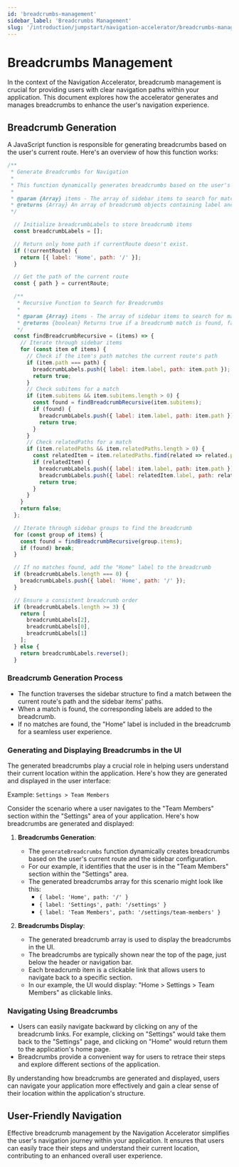 ```yaml
---
id: 'breadcrumbs-management'
sidebar_label: 'Breadcrumbs Management'
slug: '/introduction/jumpstart/navigation-accelerator/breadcrumbs-management'
---
```

# Breadcrumbs Management

In the context of the Navigation Accelerator, breadcrumb management is crucial for providing users with clear navigation paths within your application. This document explores how the accelerator generates and manages breadcrumbs to enhance the user's navigation experience.

## Breadcrumb Generation

A JavaScript function is responsible for generating breadcrumbs based on the user's current route. Here's an overview of how this function works:

```javascript
/**
 * Generate Breadcrumbs for Navigation
 *
 * This function dynamically generates breadcrumbs based on the user's current route and the sidebar configuration.
 *
 * @param {Array} items - The array of sidebar items to search for matches.
 * @returns {Array} An array of breadcrumb objects containing label and path.
 */

  // Initialize breadcrumbLabels to store breadcrumb items
  const breadcrumbLabels = [];

  // Return only home path if currentRoute doesn't exist.
  if (!currentRoute) {
    return [{ label: 'Home', path: '/' }];
  }

  // Get the path of the current route
  const { path } = currentRoute;

  /**
   * Recursive Function to Search for Breadcrumbs
   *
   * @param {Array} items - The array of sidebar items to search for matches.
   * @returns {boolean} Returns true if a breadcrumb match is found, false otherwise.
   */
  const findBreadcrumbRecursive = (items) => {
    // Iterate through sidebar items
    for (const item of items) {
      // Check if the item's path matches the current route's path
      if (item.path === path) {
        breadcrumbLabels.push({ label: item.label, path: item.path });
        return true;
      }
      // Check subitems for a match
      if (item.subitems && item.subitems.length > 0) {
        const found = findBreadcrumbRecursive(item.subitems);
        if (found) {
          breadcrumbLabels.push({ label: item.label, path: item.path });
          return true;
        }
      }
      // Check relatedPaths for a match
      if (item.relatedPaths && item.relatedPaths.length > 0) {
        const relatedItem = item.relatedPaths.find(related => related.path === path);
        if (relatedItem) {
          breadcrumbLabels.push({ label: item.label, path: item.path });
          breadcrumbLabels.push({ label: relatedItem.label, path: relatedItem.path });
          return true;
        }
      }
    }
    return false;
  };

  // Iterate through sidebar groups to find the breadcrumb
  for (const group of items) {
    const found = findBreadcrumbRecursive(group.items);
    if (found) break;
  }

  // If no matches found, add the "Home" label to the breadcrumb
  if (breadcrumbLabels.length === 0) {
    breadcrumbLabels.push({ label: 'Home', path: '/' });
  }

  // Ensure a consistent breadcrumb order
  if (breadcrumbLabels.length >= 3) {
    return [
      breadcrumbLabels[2],
      breadcrumbLabels[0],
      breadcrumbLabels[1]
    ];
  } else {
    return breadcrumbLabels.reverse();
  }

```

### Breadcrumb Generation Process

- The function traverses the sidebar structure to find a match between the current route's path and the sidebar items' paths.
- When a match is found, the corresponding labels are added to the breadcrumb.
- If no matches are found, the "Home" label is included in the breadcrumb for a seamless user experience.

### Generating and Displaying Breadcrumbs in the UI

The generated breadcrumbs play a crucial role in helping users understand their current location within the application. Here's how they are generated and displayed in the user interface:

Example: `Settings > Team Members`

Consider the scenario where a user navigates to the "Team Members" section within the "Settings" area of your application. Here's how breadcrumbs are generated and displayed:

1. **Breadcrumbs Generation**:
   - The `generateBreadcrumbs` function dynamically creates breadcrumbs based on the user's current route and the sidebar configuration.
   - For our example, it identifies that the user is in the "Team Members" section within the "Settings" area.
   - The generated breadcrumbs array for this scenario might look like this:
     - `{ label: 'Home', path: '/' }`
     - `{ label: 'Settings', path: '/settings' }`
     - `{ label: 'Team Members', path: '/settings/team-members' }`

2. **Breadcrumbs Display**:
   - The generated breadcrumb array is used to display the breadcrumbs in the UI.
   - The breadcrumbs are typically shown near the top of the page, just below the header or navigation bar.
   - Each breadcrumb item is a clickable link that allows users to navigate back to a specific section.
   - In our example, the UI would display: "Home > Settings > Team Members" as clickable links.

### Navigating Using Breadcrumbs

- Users can easily navigate backward by clicking on any of the breadcrumb links. For example, clicking on "Settings" would take them back to the "Settings" page, and clicking on "Home" would return them to the application's home page.
- Breadcrumbs provide a convenient way for users to retrace their steps and explore different sections of the application.

By understanding how breadcrumbs are generated and displayed, users can navigate your application more effectively and gain a clear sense of their location within the application's structure.

## User-Friendly Navigation

Effective breadcrumb management by the Navigation Accelerator simplifies the user's navigation journey within your application. It ensures that users can easily trace their steps and understand their current location, contributing to an enhanced overall user experience.